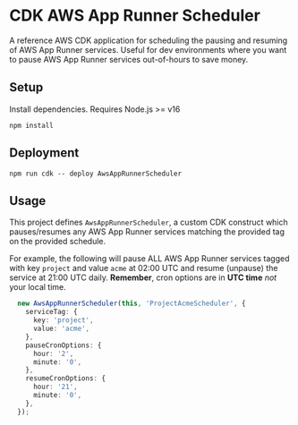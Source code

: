 # CDK AWS App Runner Scheduler

A reference AWS CDK application for scheduling the pausing and resuming of AWS App Runner services.
Useful for dev environments where you want to pause AWS App Runner services out-of-hours to save money.

## Setup

Install dependencies.
Requires Node.js >= v16

```
npm install
```

## Deployment

```
npm run cdk -- deploy AwsAppRunnerScheduler
```

## Usage

This project defines `AwsAppRunnerScheduler`, a custom CDK construct which pauses/resumes any AWS App Runner services matching the provided tag on the provided schedule.

For example, the following will pause ALL AWS App Runner services tagged with key `project` and value `acme` at 02:00 UTC and resume (unpause) the service at 21:00 UTC daily. **Remember**, cron options are in **UTC time** *not* your local time.

```typescript
  new AwsAppRunnerScheduler(this, 'ProjectAcmeScheduler', {
    serviceTag: {
      key: 'project',
      value: 'acme',
    },
    pauseCronOptions: {
      hour: '2',
      minute: '0',
    },
    resumeCronOptions: {
      hour: '21',
      minute: '0',
    },
  });
```